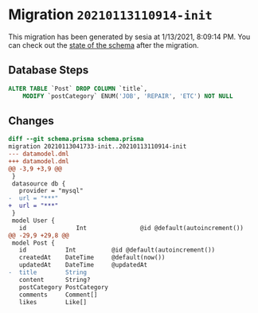 # Migration `20210113110914-init`

This migration has been generated by sesia at 1/13/2021, 8:09:14 PM.
You can check out the [state of the schema](./schema.prisma) after the migration.

## Database Steps

```sql
ALTER TABLE `Post` DROP COLUMN `title`,
    MODIFY `postCategory` ENUM('JOB', 'REPAIR', 'ETC') NOT NULL
```

## Changes

```diff
diff --git schema.prisma schema.prisma
migration 20210113041733-init..20210113110914-init
--- datamodel.dml
+++ datamodel.dml
@@ -3,9 +3,9 @@
 }
 datasource db {
   provider = "mysql"
-  url = "***"
+  url = "***"
 }
 model User {
   id              Int               @id @default(autoincrement())
@@ -29,9 +29,8 @@
 model Post {
   id           Int          @id @default(autoincrement())
   createdAt    DateTime     @default(now())
   updatedAt    DateTime     @updatedAt
-  title        String
   content      String?
   postCategory PostCategory
   comments     Comment[]
   likes        Like[]
```



